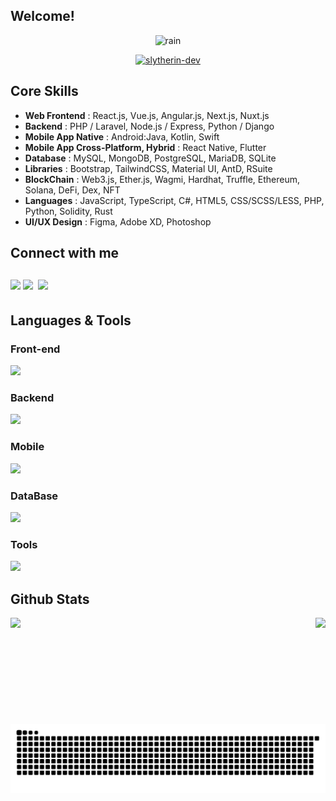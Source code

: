 ## Welcome!

<p align="center"> <img width='100' src="https://user-images.githubusercontent.com/120065120/212206843-cf86b9c1-9557-4f3e-a49b-f54ba1703e05.png" alt="rain" /> </p>
<p align="center"> 
  <a href="https://github.com/ryo-ma/github-profile-trophy">
    <img src="https://github-profile-trophy.vercel.app/?username=slytherin-dev&theme=dracula" alt="slytherin-dev" />
  </a>
</p>


## Core Skills

- <b>Web Frontend</b> : React.js, Vue.js, Angular.js, Next.js, Nuxt.js
- <b>Backend</b> : PHP / Laravel, Node.js / Express, Python / Django
- <b>Mobile App Native</b> : Android:Java, Kotlin, Swift
- <b>Mobile App Cross-Platform, Hybrid</b> : React Native, Flutter
- <b>Database</b> : MySQL, MongoDB, PostgreSQL, MariaDB, SQLite
- <b>Libraries</b> : Bootstrap, TailwindCSS, Material UI, AntD, RSuite
- <b>BlockChain</b> : Web3.js, Ether.js, Wagmi, Hardhat, Truffle, Ethereum, Solana, DeFi, Dex, NFT
- <b>Languages</b> : JavaScript, TypeScript, C#, HTML5, CSS/SCSS/LESS, PHP, Python, Solidity, Rust
- <b>UI/UX Design</b> : Figma, Adobe XD, Photoshop

## Connect with me

<p align="left">
<a href = "mailto:mostspace1027@gmail.com"><img src="https://img.shields.io/badge/-Gmail-%23333?style=for-the-badge&logo=gmail&logoColor=white" target="_blank"></a>&nbsp;<a href = "https://join.skype.com/invite/FTt0mmHoS1V2"><img src="https://img.shields.io/badge/-Skype-%23333?style=for-the-badge&logo=skype&logoColor=blue" target="_blank"></a><span style="font-size:30px;" size="30px">&nbsp;<a href = "https://discord.com/invite/HvTK3yws"><img src="https://img.shields.io/badge/-Discord-%23333?style=for-the-badge&logo=discord&logoColor=red" target="_blank"></a>
</p>

## Languages & Tools

<h3 align="left">Front-end</h3>
<p align="left">
  <a href="https://skillicons.dev">
    <img src="https://skillicons.dev/icons?i=angular,bootstrap,css,html,js,jquery,react,sass,vue" />
  </a>
</p>
<h3 align="left">Backend</h3>
<p align="left">
  <a href="https://skillicons.dev">
    <img src="https://skillicons.dev/icons?i=dotnet,cs,express,flask,laravel,nextjs,nestjs,nodejs,php,py,symfony,wordpress,django,fastapi" />
  </a>
</p>
<h3 align="left">Mobile</h3>
<p align="left">
  <a href="https://skillicons.dev">
    <img src="https://skillicons.dev/icons?i=androidstudio,react,flutter,swift,kotlin,java" />
  </a>
</p>
<h3 align="left">DataBase</h3>
<p align="left">
  <a href="https://skillicons.dev">
    <img src="https://skillicons.dev/icons?i=firebase,graphql,mongodb,mysql,postgres,sqlite" />
  </a>
</p>
<h3 align="left">Tools</h3>
<p align="left"> 
  <a href="https://skillicons.dev">
    <img src="https://skillicons.dev/icons?i=azure,docker,figma,photoshop,github,gitlab,nginx,postman,visualstudio,vscode,xd" />
  </a>
</p>

## Github Stats

<img align="left" height="170px" src="https://github-readme-stats.vercel.app/api?username=slytherin-dev&sshow_icons=true&theme=radical&count_private=true">
<img align="right" height="170px" src="https://github-readme-stats.vercel.app/api/top-langs/?username=slytherin-dev&exclude_repo=venture1981.github.io,free-for-dev&layout=compact&langs_count=8&theme=radical">

<img align="center" src="https://raw.githubusercontent.com/plexpt/plexpt/snake/github-snake.svg">
